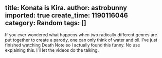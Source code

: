 title: Konata is Kira.
author: astrobunny
imported: true
create_time: 1190116046
category: Random
tags: []
---
If you ever wondered what happens when two radically different genres are put together to create a parody, one can only think of water and oil. I've just finished watching Death Note so I actually found this funny. No use explaining this. I'll let the videos do the talking.  
  
<object width="425" height="350"><br><br><param name="movie" value="http://www.youtube.com/v/u-_kPUSd2Ag">
<br><param name="wmode" value="transparent">
<embed src="http://www.youtube.com/v/u-_kPUSd2Ag" type="application/x-shockwave-flash" wmode="transparent" width="425" height="350"></embed><object width="425" height="350"></object><br><br><object width="425" height="350"><br><param name="movie" value="http://www.youtube.com/v/DWRCSFLvxw0">
<br><param name="wmode" value="transparent">
<embed src="http://www.youtube.com/v/DWRCSFLvxw0" type="application/x-shockwave-flash" wmode="transparent" width="425" height="350"></embed></object></object>

